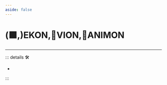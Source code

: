 ```yaml
---
aside: false
---
```

# (🟩,)<ekos>EKON</ekos>,🔻<via>VION</via>,💜<anima>ANIMON</anima>

---

<!-- =================================================== -->
<!-- =================================================== -->
<!-- =================================================== -->
<!-- =================================================== -->
<!-- =================================================== -->
::: details 🛠

-

:::
